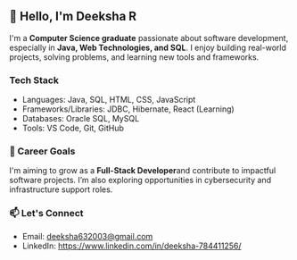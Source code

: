 <h2>👋 Hello, I'm Deeksha R</h2>

<p>
  I'm a <strong>Computer Science graduate</strong> passionate about software development, especially in <strong>Java, Web Technologies, and SQL</strong>. I enjoy building real-world projects, solving problems, and learning new tools and frameworks.
</p>

<h3> Tech Stack</h3>
<ul>
  <li>Languages: Java, SQL, HTML, CSS, JavaScript</li>
  <li>Frameworks/Libraries: JDBC, Hibernate, React (Learning)</li>
  <li>Databases: Oracle SQL, MySQL</li>
  <li>Tools: VS Code, Git, GitHub</li>
</ul>

<h3>🎯 Career Goals</h3>
<p>
  I'm aiming to grow as a <strong>Full-Stack Developer</strong>and contribute to impactful software projects. 
  I’m also exploring opportunities in cybersecurity and infrastructure support roles.
</p>

<h3>📫 Let's Connect</h3>
<ul>
  <li>Email: <a href="mailto:your.email@example.com">deeksha632003@gmail.com</a></li>
  <li>LinkedIn: <a href="https://linkedin.com/in/your-profile" target="_blank">https://www.linkedin.com/in/deeksha-784411256/</a></li>
</ul>
